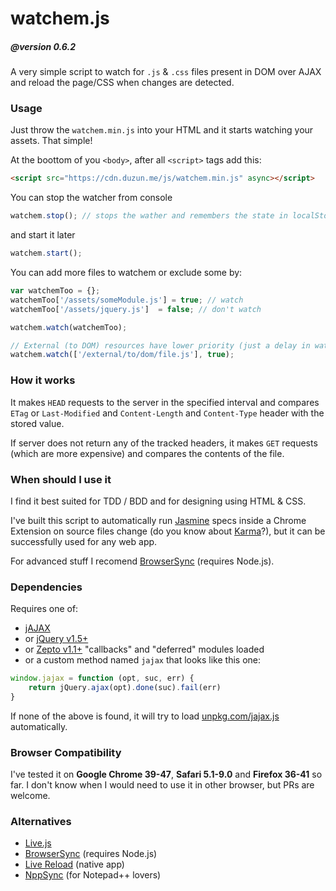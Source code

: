 watchem.js
==========

##### @version 0.6.2

A very simple script to watch for `.js` &amp; `.css` files present in DOM
over AJAX and reload the page/CSS when changes are detected.

### Usage

Just throw the `watchem.min.js` into your HTML and it starts watching your assets.
That simple!


At the boottom of you `<body>`, after all `<script>` tags add this:

```html
<script src="https://cdn.duzun.me/js/watchem.min.js" async></script>
```


You can stop the watcher from console

```js
watchem.stop(); // stops the wather and remembers the state in localStorage
```

and start it later

```js
watchem.start();
```


You can add more files to watchem or exclude some by:

```js
var watchemToo = {};
watchemToo['/assets/someModule.js'] = true; // watch
watchemToo['/assets/jquery.js']  = false; // don't watch

watchem.watch(watchemToo);

// External (to DOM) resources have lower priority (just a delay in watching)
watchem.watch(['/external/to/dom/file.js'], true);
```

### How it works

It makes `HEAD` requests to the server in the specified interval and compares
`ETag` or `Last-Modified` and `Content-Length` and `Content-Type` header with the stored value.

If server does not return any of the tracked headers, it makes
`GET` requests (which are more expensive) and compares the contents of the file.

### When should I use it

I find it best suited for TDD / BDD and for designing using HTML & CSS.

I've built this script to automatically run [Jasmine](https://jasmine.github.io/)
specs inside a Chrome Extension on source files change
(do you know about [Karma](https://karma-runner.github.io/)?),
but it can be successfully used for any web app.

For advanced stuff I recomend [BrowserSync](https://browsersync.io/) (requires Node.js).

### Dependencies

Requires one of:

- [jAJAX](https://github.com/duzun/jAJAX)
- or [jQuery v1.5+](https://api.jquery.com/jquery.ajax/)
- or [Zepto v1.1+](http://zeptojs.com/#$.ajax) "callbacks" and "deferred" modules loaded
- or a custom method named `jajax` that looks like this one:

```js
window.jajax = function (opt, suc, err) {
	return jQuery.ajax(opt).done(suc).fail(err)
}
```

If none of the above is found, it will try to load [unpkg.com/jajax.js](https://unpkg.com/jajax.js)
automatically.

### Browser Compatibility

I've tested it on **Google Chrome 39-47**, **Safari 5.1-9.0** and **Firefox 36-41** so far.
I don't know when I would need to use it in other browser, but PRs are welcome.

### Alternatives

- [Live.js](http://livejs.com/)
- [BrowserSync](https://browsersync.io/) (requires Node.js)
- [Live Reload](http://livereload.com/) (native app)
- [NppSync](https://github.com/duzun/NppSync) (for Notepad++ lovers)
